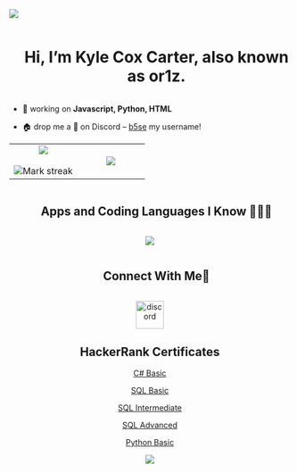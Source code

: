 <!--horizontal divider(gradiant)-->
<img src="https://user-images.githubusercontent.com/73097560/115834477-dbab4500-a447-11eb-908a-139a6edaec5c.gif">

<!--h1 without bottom border-->
<div id="user-content-toc">
  <ul align="center">
    <summary><h1 style="display: inline-block">Hi, I’m Kyle Cox Carter, also known as or1z.</h1></summary>
  </ul>
</div>

<!--Intro start-->
- 🔭 working on **Javascript, Python, HTML**

- 🏠 drop me a **👋** on Discord –  [b5se](https://discordapp.com/users/1250372439062478909) my username!
<!--Intro end-->


<!--- stats & Trophy (start) -->
<p align="center">
  <!--- stats (start) -->
<table align="center">
<tr border="none">
<td width="50%" align="center">
  
  <img  align="center"  src="https://github-readme-stats.vercel.app/api?username=or1z&theme=dark&show_icons=true&count_private=true" />
  <br></br>
  <img  title="🔥 Get streak stats for your profile at git.io/streak-stats" alt="Mark streak" src="https://github-readme-streak-stats.herokuapp.com/?user=or1z&theme=dark&hide_border=false" /> 
</td>

<td width="50%" align="center">

  <img  align="center"  src="https://github-readme-stats.anuraghazra1.vercel.app/api/top-langs/?username=1010nishant&theme=dark&hide_border=false&no-bg=true&no-frame=true&langs_count=10"/>
  
  </td>
</tr>
</table>
<!--- stats (end) -->

<!--h1 without bottom border-->
<div id="user-content-toc">
  <ul align="center">
    <summary><h2 style="display: inline-block">Apps and Coding Languages I Know 👨🏻‍💻</h2></summary>
  </ul>
</div>
<!--tech stack icons-->
<p align="center">
  <a href="https://github.com/or1z">
    <img src="https://skillicons.dev/icons?i=cpp,css,discord,github,html,java,js,md,mysql,nodejs,py,vscode" />
  </a>
</p>


<!-- Connect with me -->
<!--h2 without bottom border-->
<div id="user-content-toc">
  <ul align="center">
    <summary><h2 style="display: inline-block">Connect With Me🤝</h2></summary>
  </ul>
</div>

<!--icons and links-->
<p align="center">
<a href="https://discordapp.com/users/1250372439062478909" target="blank"><img align="center" src="https://user-images.githubusercontent.com/88904952/234982627-019fd336-6248-453c-9b05-97c13fd1d207.png" alt="discord" height="50" width="50" /></a>
  
</p>

<!-- HackerRank Certificates -->
<div align="center">
  <h2>HackerRank Certificates</h2>

  [C# Basic](https://github.com/or1z/or1z/blob/main/download.png)

  [SQL Basic](https://github.com/or1z/or1z/blob/main/download%20(3).png)

  [SQL Intermediate](https://github.com/or1z/or1z/blob/main/download%20(1).png)

  [SQL Advanced](https://github.com/or1z/or1z/blob/main/download%20(2).png)

  [Python Basic](https://github.com/or1z/or1z/blob/main/download%20(4).png)
</div>

<!--profile visit count-->
<div align="center">
  
[![](https://visitcount.itsvg.in/api?id=or1z&icon=3&color=6)](https://visitcount.itsvg.in)
  
</div>
